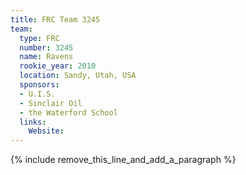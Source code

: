 ```yaml
---
title: FRC Team 3245
team:
  type: FRC
  number: 3245
  name: Ravens
  rookie_year: 2010
  location: Sandy, Utah, USA
  sponsors:
  - U.I.S.
  - Sinclair Oil
  - the Waterford School
  links:
    Website:
---
```


{% include remove_this_line_and_add_a_paragraph %}